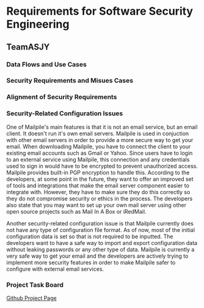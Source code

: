 # Requirements for Software Security Engineering
## TeamASJY

### Data Flows and Use Cases

### Security Requirements and Misues Cases

### Alignment of Security Requirements

### Security-Related Configuration Issues
One of Mailpile's main features is that it is not an email service, but an email client. It doesn't run it's own email servers. Mailpile is used in conjuction with other email servers in order to provide a more secure way to get your email. When downloading Mailpile, you have to connect the client to your existing email accounts such as Gmail or Yahoo. Since users have to login to an external service using Mailpile, this connection and any credentials used to sign in would have to be encrypted to prevent unauthorized access. Mailpile provides built-in PGP encryption to handle this. According to the developers, at some point in the future, they want to offer an improved set of tools and integrations that make the email server component easier to integrate with. However, they have to make sure they do this correctly so they do not compromise security or ethics in the process. The developers also state that you may want to set up your own mail server using other open source projects such as Mail In A Box or iRedMail. 

Another security-related configuration issue is that Mailpile currently does not have any type of configuration file format. As of now, most of the initial configuration data is set so that is not required to be inputted. The developers want to have a safe way to import and export configuration data without leaking passwords or any other type of data. Mailpile is currently a very safe way to get your email and the developers are actively trying to implement more security features in order to make Mailpile safer to configure with external email services.

### Project Task Board
[Github Project Page](https://github.com/SethRedwine/CSCI8420-TeamASJY/projects/2)
